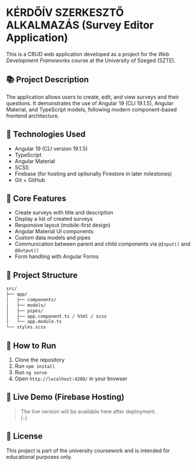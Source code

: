 # KÉRDŐÍV SZERKESZTŐ ALKALMAZÁS (Survey Editor Application)

This is a CRUD web application developed as a project for the *Web Development Frameworks* course at the University of Szeged (SZTE).

## 📚 Project Description

The application allows users to create, edit, and view surveys and their questions. It demonstrates the use of Angular 19 (CLI 19.1.5), Angular Material, and TypeScript models, following modern component-based frontend architecture.

## 🔧 Technologies Used

- Angular 19 (CLI version 19.1.5)
- TypeScript
- Angular Material
- SCSS
- Firebase (for hosting and optionally Firestore in later milestones)
- Git + GitHub

## 🧱 Core Features

- Create surveys with title and description
- Display a list of created surveys
- Responsive layout (mobile-first design)
- Angular Material UI components
- Custom data models and pipes
- Communication between parent and child components via `@Input()` and `@Output()`
- Form handling with Angular Forms

## 📁 Project Structure

```bash
src/
├── app/
│   ├── components/
│   ├── models/
│   ├── pipes/
│   ├── app.component.ts / html / scss
│   └── app.module.ts
└── styles.scss
```

## 🚀 How to Run

1. Clone the repository
2. Run `npm install`
3. Run `ng serve`
4. Open `http://localhost:4200/` in your browser

## 📡 Live Demo (Firebase Hosting)

> The live version will be available here after deployment.  
> [-]

## 📄 License

This project is part of the university coursework and is intended for educational purposes only.
